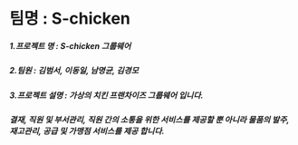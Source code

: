 # 팀명 : S-chicken
##### 1.프로젝트 명 : S-chicken 그룹웨어
##### 2.팀원 : 김범서, 이동일, 남명균, 김경모
##### 3.프로젝트 설명 :  가상의 치킨 프랜차이즈 그룹웨어 입니다.   
##### 결재, 직원 및 부서관리, 직원 간의 소통을 위한 서비스를 제공할 뿐 아니라 물품의 발주, 재고관리, 공급 및 가맹점 서비스를 제공 합니다.
